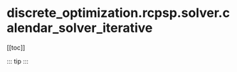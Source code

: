 # discrete_optimization.rcpsp.solver.calendar_solver_iterative

[[toc]]

::: tip
<skdecide-summary></skdecide-summary>
:::

